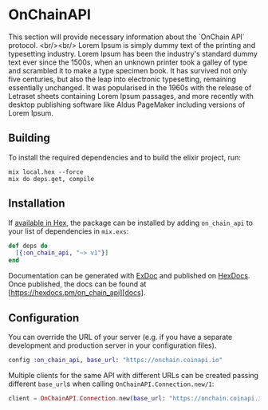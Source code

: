 # OnChainAPI

 This section will provide necessary information about the &#x60;OnChain API&#x60; protocol.  &lt;br/&gt;&lt;br/&gt; Lorem Ipsum is simply dummy text of the printing and typesetting industry. Lorem Ipsum has been the industry&#39;s standard dummy text ever since the 1500s, when an unknown printer took a galley of type and scrambled it to make a type specimen book. It has survived not only five centuries, but also the leap into electronic typesetting, remaining essentially unchanged. It was popularised in the 1960s with the release of Letraset sheets containing Lorem Ipsum passages, and more recently with desktop publishing software like Aldus PageMaker including versions of Lorem Ipsum.                             

## Building

To install the required dependencies and to build the elixir project, run:

```console
mix local.hex --force
mix do deps.get, compile
```

## Installation

If [available in Hex][], the package can be installed by adding `on_chain_api` to
your list of dependencies in `mix.exs`:

```elixir
def deps do
  [{:on_chain_api, "~> v1"}]
end
```

Documentation can be generated with [ExDoc][] and published on [HexDocs][]. Once published, the docs can be found at
[https://hexdocs.pm/on_chain_api][docs].

## Configuration

You can override the URL of your server (e.g. if you have a separate development and production server in your
configuration files).

```elixir
config :on_chain_api, base_url: "https://onchain.coinapi.io"
```

Multiple clients for the same API with different URLs can be created passing different `base_url`s when calling
`OnChainAPI.Connection.new/1`:

```elixir
client = OnChainAPI.Connection.new(base_url: "https://onchain.coinapi.io")
```

[exdoc]: https://github.com/elixir-lang/ex_doc
[hexdocs]: https://hexdocs.pm
[available in hex]: https://hex.pm/docs/publish
[docs]: https://hexdocs.pm/on_chain_api
